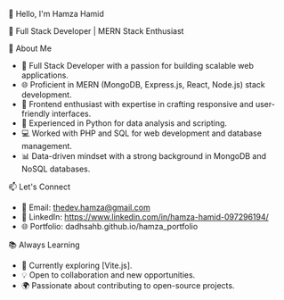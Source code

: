 👋 Hello, I'm Hamza Hamid

🚀 Full Stack Developer | MERN Stack Enthusiast

🌟 About Me
- 💼 Full Stack Developer with a passion for building scalable web applications.
- 🌐 Proficient in MERN (MongoDB, Express.js, React, Node.js) stack development.
- 🎨 Frontend enthusiast with expertise in crafting responsive and user-friendly interfaces.
- 🐍 Experienced in Python for data analysis and scripting.
- 💻 Worked with PHP and SQL for web development and database management.
- 📊 Data-driven mindset with a strong background in MongoDB and NoSQL databases.

📫 Let's Connect
- 📧 Email: thedev.hamza@gmail.com
- 💼 LinkedIn: https://www.linkedin.com/in/hamza-hamid-097296194/
- 🌐 Portfolio: dadhsahb.github.io/hamza_portfolio

📚 Always Learning
- 📖 Currently exploring [Vite.js].
- 💡 Open to collaboration and new opportunities.
- 🌍 Passionate about contributing to open-source projects.
